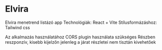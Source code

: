 # Elvira

Elvira menetrend listázó app
Technológiák:
    React + Vite
Stílusformázáshoz: Tailwind css

Az alkalmazás használatához CORS plugin használata szükséges
Részben reszponzív, kisebb kijelzőn jelenleg a járat részletei nem tisztán kivehetőek
